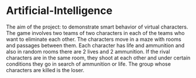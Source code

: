 # Artificial-Intelligence

The aim of the project: to demonstrate smart behavior of virtual characters.
The game involves two teams of two characters in each of the teams who want to eliminate each other. The characters move in a maze with rooms and passages between them. Each character has life and ammunition and also in random rooms there are 2 lives and 2 ammunition. If the rival characters are in the same room, they shoot at each other and under certain conditions they go in search of ammunition or life. The group whose characters are killed is the loser.
